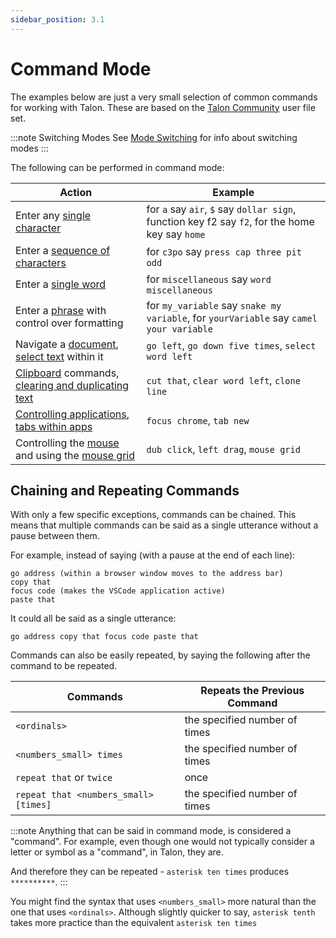 ```yaml
---
sidebar_position: 3.1
---
```


# Command Mode

The examples below are just a very small selection of common commands for working with Talon. These are based on the [Talon Community](https://github.com/talonhub/community) user file set.

:::note Switching Modes
See [Mode Switching](/docs/Basic%20Usage/talon-modes.md) for info about switching modes
:::

The following can be performed in command mode:

| Action                              | Example  |
| ------------------------------------- | ----------------------------- |
| Enter any [single character](./single-characters.md)                         | for `a` say `air`, `$` say `dollar sign`, function key f2 say `f2`, for the home key say `home`  |
| Enter a [sequence of characters](./single-characters.md#entering-multiple-characters) | for `c3po` say `press cap three pit odd` |
| Enter a [single word](./text-and-navigation.md#saying-individual-words) | for `miscellaneous` say `word miscellaneous` |
| Enter a [phrase](./formatters.md) with control over formatting | for `my_variable` say `snake my variable`, for `yourVariable` say `camel your variable` |
| Navigate a [document](./text-and-navigation.md#navigation), [select text](./text-and-navigation.md#selecting) within it | `go left`, `go down five times`, `select word left` |
| [Clipboard](./text-and-navigation.md#cut-copy-and-paste) commands, [clearing and duplicating text](./text-and-navigation.md#deleting-and-duplicating-text) | `cut that`, `clear word left`, `clone line` |
| [Controlling applications](./pc-control.md#working-with-applications), [tabs within apps](./pc-control.md#working-with-tabs) | `focus chrome`, `tab new` |
| Controlling the [mouse](./pc-control.md#mouse-commands) and using the [mouse grid](./pc-control.md#mouse-grid) | `dub click`, `left drag`, `mouse grid` |



## Chaining and Repeating Commands

With only a few specific exceptions, commands can be chained.
This means that multiple commands can be said as a single utterance without a pause between them.

For example, instead of saying (with a pause at the end of each line):
```
go address (within a browser window moves to the address bar)
copy that
focus code (makes the VSCode application active)
paste that
```

It could all be said as a single utterance:
```
go address copy that focus code paste that
```

Commands can also be easily repeated, by saying the following after the command to be repeated.

| Commands                              | Repeats the Previous Command  |
| ------------------------------------- | ----------------------------- |
| `<ordinals>`                          | the specified number of times |
| `<numbers_small> times`               | the specified number of times |
| `repeat that` or `twice`              | once                          |
| `repeat that <numbers_small> [times]` | the specified number of times |

:::note
Anything that can be said in command mode, is considered a "command".
For example, even though one would not typically consider a letter or symbol as a "command", in Talon, they are.

And therefore they can be repeated - `asterisk ten times` produces `**********`.
:::

You might find the syntax that uses `<numbers_small>` more natural than the one that uses  `<ordinals>`.
Although slightly quicker to say, `asterisk tenth` takes more practice than the equivalent `asterisk ten times`


